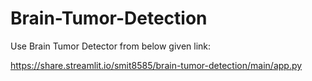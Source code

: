 # Brain-Tumor-Detection

Use Brain Tumor Detector from below given link:

https://share.streamlit.io/smit8585/brain-tumor-detection/main/app.py
